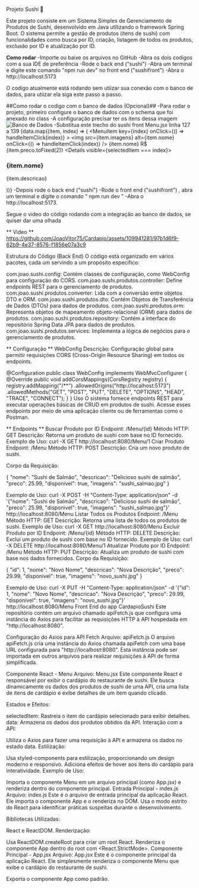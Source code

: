 Projeto Sushi 🍣

Este projeto consiste em um Sistema Simples de Gerenciamento de Produtos de Sushi, desenvolvido em Java utilizando o framework Spring Boot.
O sistema permite a gestão de produtos (itens de sushi) com funcionalidades como busca por ID, criação, listagem de todos os produtos, exclusão por ID e atualização por ID.

**Como rodar** 
-Importe ou baixe os arquivos no GitHub
-Abra os dois codigos com a sua IDE de preferência
-Rode o back end ("sushi")
-Abra um terminal e digite este comando "npm run dev" no front end ("sushifront") 
-Abra o http://localhost:5173

O codigo atualmente está rodando sem utiizar sua conexão com o banco de dados, para utiizar ela siga este passo a passo.

##Como rodar o codigo com o banco de dados (Opcional)##
-Para rodar o projeto, primeiro configure o banco de dados com o schema que foi anexado no class
-A configuração precisar ter os itens dessa imagem ![Banco de Dados](https://github.com/JoaoVitor75/Cardapio/assets/109941281/c97cdd17-2470-4ad3-bf14-755fa608ca80)
-Substitua este trecho do sushi front Menu.jsx linha 127 a 139
 <MenuList>
        {data.map((item, index) => (
          <MenuItem key={index} onClick={() => handleItemClick(index)} >
            <img src={item.imagens} alt={item.nome} onClick={() => handleItemClick(index)} />
            <span>{item.nome}</span>
            <span>R$ {item.preco.toFixed(2)}</span>
            <Details visible={selectedItem === index}>
              <h3>{item.nome}</h3>
              <p>{item.descricao}</p>
            </Details>
          </MenuItem>
        ))}
      </MenuList>
-Depois rode o back end ("sushi")
-Rode o front end ("sushifront") , abra um terminal e digite o comando " npm run dev "
-Abra o http://localhost:5173.

Segue o video do código rodando com a integração ao banco de dados, se quiser dar uma olhada

** Video ** 
https://github.com/JoaoVitor75/Cardapio/assets/109941281/97b1d6f9-62b9-4e37-8576-f1856e07a3c9

Estrutura do Código (Back End)
O código está organizado em vários pacotes, cada um servindo a um propósito específico:

com.joao.sushi.config: Contém classes de configuração, como WebConfig para configuração do CORS.
com.joao.sushi.produtos.controller: Define endpoints REST para o gerenciamento de produtos.
com.joao.sushi.produtos.converter: Lida com a conversão entre objetos DTO e ORM.
com.joao.sushi.produtos.dto: Contém Objetos de Transferência de Dados (DTOs) para dados de produtos.
com.joao.sushi.produtos.orm: Representa objetos de mapeamento objeto-relacional (ORM) para dados de produtos.
com.joao.sushi.produtos.repository: Contém a interface do repositório Spring Data JPA para dados de produtos.
com.joao.sushi.produtos.services: Implementa a lógica de negócios para o gerenciamento de produtos.

** Configuração ** 
WebConfig
Descrição: Configuração global para permitir requisições CORS (Cross-Origin Resource Sharing) em todos os endpoints.


@Configuration
public class WebConfig implements WebMvcConfigurer {
    @Override
    public void addCorsMappings(CorsRegistry registry) {
        registry.addMapping("/**")
            .allowedOrigins("http://localhost:5173")
            .allowedMethods("GET", "POST", "PUT", "DELETE", "OPTIONS", "HEAD", "TRACE", "CONNECT");
    }
}
Uso
O sistema fornece endpoints REST para executar operações básicas de CRUD em produtos de sushi. Acesse esses endpoints por meio de uma aplicação cliente ou de ferramentas como o Postman.

** Endpoints ** 
Buscar Produto por ID
Endpoint: /Menu/{id}
Método HTTP: GET
Descrição: Retorna um produto de sushi com base no ID fornecido.
Exemplo de Uso: curl -X GET http://localhost:8080/Menu/1
Criar Produto
Endpoint: /Menu
Método HTTP: POST
Descrição: Cria um novo produto de sushi.

Corpo da Requisição:

{
  "nome": "Sushi de Salmão",
  "descricao": "Delicioso sushi de salmão",
  "preco": 25.99,
  "disponivel": true,
  "imagens": "sushi_salmao.jpg"
}

Exemplo de Uso: curl -X POST -H "Content-Type: application/json" -d '{"nome": "Sushi de Salmão", "descricao": "Delicioso sushi de salmão", "preco": 25.99, "disponivel": true, "imagens": "sushi_salmao.jpg"}' http://localhost:8080/Menu
Listar Todos os Produtos
Endpoint: /Menu
Método HTTP: GET
Descrição: Retorna uma lista de todos os produtos de sushi.
Exemplo de Uso: curl -X GET http://localhost:8080/Menu
Excluir Produto por ID
Endpoint: /Menu/{id}
Método HTTP: DELETE
Descrição: Exclui um produto de sushi com base no ID fornecido.
Exemplo de Uso: curl -X DELETE http://localhost:8080/Menu/1
Atualizar Produto por ID
Endpoint: /Menu
Método HTTP: PUT
Descrição: Atualiza um produto de sushi com base nos dados fornecidos.
Corpo da Requisição:

{
  "id": 1,
  "nome": "Novo Nome",
  "descricao": "Nova Descrição",
  "preco": 29.99,
  "disponivel": true,
  "imagens": "novo_sushi.jpg"
}

Exemplo de Uso: curl -X PUT -H "Content-Type: application/json" -d '{"id": 1, "nome": "Novo Nome", "descricao": "Nova Descrição", "preco": 29.99, "disponivel": true, "imagens": "novo_sushi.jpg"}' http://localhost:8080/Menu
Front End do app CardapioSushi
Este repositório contém um arquivo chamado apiFetch.js que configura uma instância do Axios para facilitar as requisições HTTP à API hospedada em "http://localhost:8080".

Configuração do Axios para API Fetch
Arquivo: apiFetch.js
O arquivo apiFetch.js cria uma instância do Axios chamada apiFetch com uma base URL configurada para "http://localhost:8080". Esta instância pode ser importada em outros arquivos para realizar requisições à API de forma simplificada.

Componente React - Menu
Arquivo: Menu.jsx
Este componente React é responsável por exibir o cardápio do restaurante de sushi. Ele busca dinamicamente os dados dos produtos de sushi de uma API, cria uma lista de itens de cardápio e exibe detalhes de um item quando clicado.

Estados e Efeitos:

selectedItem: Rastreia o item do cardápio selecionado para exibir detalhes.
data: Armazena os dados dos produtos obtidos da API.
Interação com a API:

Utiliza o Axios para fazer uma requisição à API e armazena os dados no estado data.
Estilização:

Usa styled-components para estilização, proporcionando um design moderno e responsivo.
Adiciona efeitos de hover aos itens do cardápio para interatividade.
Exemplo de Uso:

Importa o componente Menu em um arquivo principal (como App.jsx) e renderiza dentro do componente principal.
Entrada Principal - index.js
Arquivo: index.js
Este é o arquivo de entrada principal da aplicação React. Ele importa o componente App e o renderiza no DOM. Usa o modo estrito do React para identificar práticas suspeitas durante o desenvolvimento.

Bibliotecas Utilizadas:

React e ReactDOM.
Renderização:

Usa ReactDOM.createRoot para criar um root React.
Renderiza o componente App dentro do root com <React.StrictMode>.
Componente Principal - App.jsx
Arquivo: App.jsx
Este é o componente principal da aplicação React. Ele simplesmente renderiza o componente Menu que exibe o cardápio do restaurante de sushi.

Exporta o componente App como padrão.
